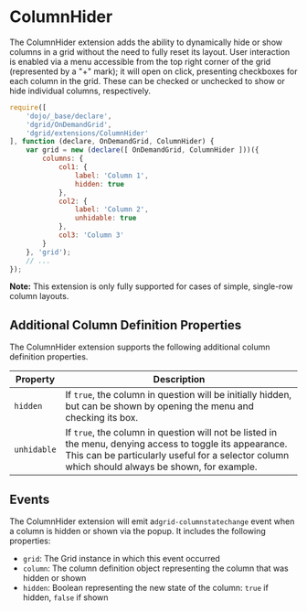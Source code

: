 # ColumnHider

The ColumnHider extension adds the ability to dynamically hide or show columns
in a grid without the need to fully reset its layout. User interaction is
enabled via a menu accessible from the top right corner of the grid
(represented by a "+" mark); it will open on click, presenting checkboxes for
each column in the grid. These can be checked or unchecked to show or hide
individual columns, respectively.

```js
require([
    'dojo/_base/declare',
    'dgrid/OnDemandGrid',
    'dgrid/extensions/ColumnHider'
], function (declare, OnDemandGrid, ColumnHider) {
    var grid = new (declare([ OnDemandGrid, ColumnHider ]))({
        columns: {
            col1: {
                label: 'Column 1',
                hidden: true
            },
            col2: {
                label: 'Column 2',
                unhidable: true
            },
            col3: 'Column 3'
        }
    }, 'grid');
    // ...
});
```

**Note:** This extension is only fully supported for cases of simple, single-row
column layouts.

## Additional Column Definition Properties

The ColumnHider extension supports the following additional column definition properties.

Property | Description
-------- | -----------
`hidden` | If `true`, the column in question will be initially hidden, but can be shown by opening the menu and checking its box.
`unhidable` | If `true`, the column in question will not be listed in the menu, denying access to toggle its appearance.  This can be particularly useful for a selector column which should always be shown, for example.

## Events

The ColumnHider extension will emit a`dgrid-columnstatechange` event when a
column is hidden or shown via the popup. It includes the following properties:

* `grid`: The Grid instance in which this event occurred
* `column`: The column definition object representing the column that was
  hidden or shown
* `hidden`: Boolean representing the new state of the column: `true` if
  hidden, `false` if shown